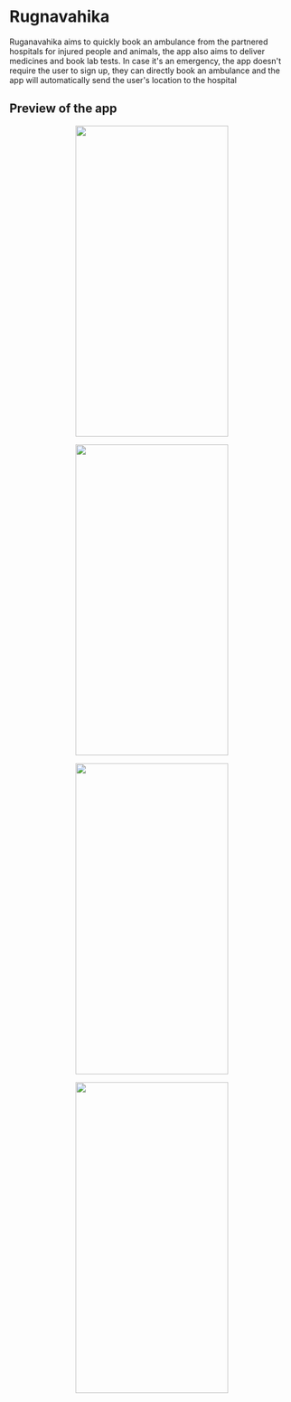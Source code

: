 # Rugnavahika

Ruganavahika aims to quickly book an ambulance from the partnered hospitals for injured people and animals, the app also aims to deliver medicines and book lab tests. In case it's an emergency, the app doesn't require the user to sign up, they can directly book an ambulance and the app will automatically send the user's location to the hospital

## Preview of the app

<p align="center">
  <img src="screenshots/sign_in.png.png" width="270" height="550" />
</p>
<p align="center">
  <img src="screenshots/home.png.png" width="270" height="550" />
</p>
<p align="center">
  <img src="screenshots/order.png.png" width="270" height="550" />
</p>
<p align="center">
  <img src="screenshots/profile.png.png" width="270" height="550" />
</p>
